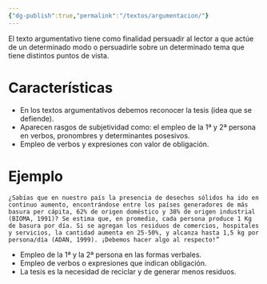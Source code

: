 ```yaml
---
{"dg-publish":true,"permalink":"/textos/argumentacion/"}
---
```


El texto argumentativo tiene como finalidad persuadir al lector a que actúe de un determinado modo o persuadirle sobre un determinado tema que tiene distintos puntos de vista.

# Características 
- En los textos argumentativos debemos reconocer la tesis (idea que se defiende).
- Aparecen rasgos de subjetividad como: el empleo de la 1ª y 2ª persona en verbos, pronombres y determinantes posesivos.
- Empleo de verbos y expresiones con valor de obligación.

# Ejemplo
```
¿Sabías que en nuestro país la presencia de desechos sólidos ha ido en continuo aumento, encontrándose entre los países generadores de más basura per cápita, 62% de origen doméstico y 38% de origen industrial (BIOMA, 1991)? Se estima que, en promedio, cada persona produce 1 Kg de basura por día. Si se agregan los residuos de comercios, hospitales y servicios, la cantidad aumenta en 25-50%, y alcanza hasta 1,5 kg por persona/día (ADAN, 1999). ¡Debemos hacer algo al respecto!”
```
- Empleo de la 1ª y la 2ª persona en las formas verbales.
- Empleo de verbos o expresiones que indican obligación.
- La tesis es la necesidad de reciclar y de generar menos residuos.